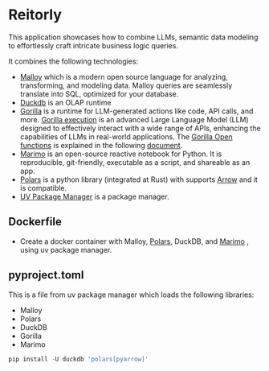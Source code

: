 # Reitorly

This application showcases how to combine LLMs, semantic data modeling to effortlessly craft intricate business logic queries.

It combines the following technologies: 
  * [Malloy](https://github.com/malloydata/malloy) which is a modern open source language for analyzing, transforming, and modeling data.
Malloy queries are seamlessly translate into SQL, optimized for your database.
  * [Duckdb](https://duckdb.org/) is an OLAP runtime 
  * [Gorilla](https://github.com/ShishirPatil/gorilla) is a runtime for LLM-generated actions like code, API calls, and more. [Gorilla execution](https://gorilla.cs.berkeley.edu/) is an advanced Large Language Model (LLM) designed to effectively interact with a wide range of APIs, enhancing the capabilities of LLMs in real-world applications. The [Gorilla Open functions](https://huggingface.co/gorilla-llm/gorilla-openfunctions-v2) is explained in the following [document](https://konghq.com/blog/engineering/gorilla-llm).
  * [Marimo](https://marimo.io/) is an open-source reactive notebook for Python. It is reproducible, git-friendly, executable as a script, and shareable as an app.
  * [Polars](https://duckdb.org/docs/guides/python/polars.html) is a python library (integrated at Rust) with supports [Arrow](https://arrow.apache.org/docs/python/index.html) and it is compatible.
  * [UV Package Manager]() is a package manager.

## Dockerfile
* Create a docker container with Malloy, [Polars](https://duckdb.org/docs/guides/python/polars.html), DuckDB, and [Marimo](https://marimo.io/) , using uv package manager.

## pyproject.toml
This is a file from uv package manager which loads the following libraries:
  * Malloy
  * Polars
  * DuckDB
  * Gorilla
  * Marimo

```python
pip install -U duckdb 'polars[pyarrow]'
```
